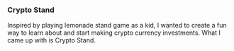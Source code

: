 ### Crypto Stand

Inspired by playing lemonade stand game as a kid,
I wanted to create a fun way to learn about and start making crypto currency investments.
What I came up with is Crypto Stand.

